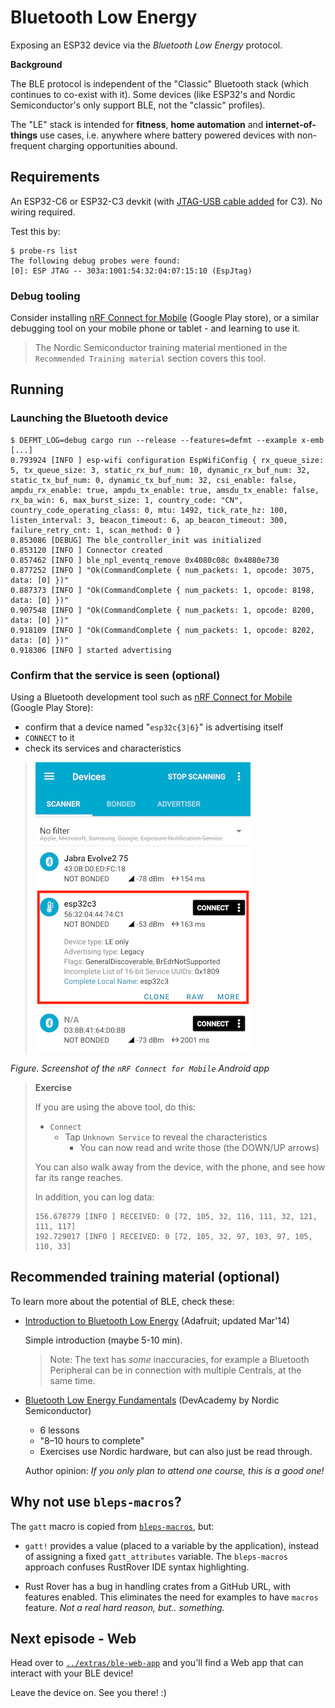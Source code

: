 # Bluetooth Low Energy

Exposing an ESP32 device via the *Bluetooth Low Energy* protocol.

**Background**

The BLE protocol is independent of the "Classic" Bluetooth stack (which continues to co-exist with it). Some devices (like ESP32's and Nordic Semiconductor's only support BLE, not the "classic" profiles).

The "LE" stack is intended for **fitness**, **home automation** and **internet-of-things** use cases, i.e. anywhere where battery powered devices with non-frequent charging opportunities abound.

## Requirements

An ESP32-C6 or ESP32-C3 devkit (with [JTAG-USB cable added](https://docs.espressif.com/projects/esp-idf/en/stable/esp32c3/api-guides/usb-serial-jtag-console.html) for C3). No wiring required.

Test this by:

```
$ probe-rs list
The following debug probes were found:
[0]: ESP JTAG -- 303a:1001:54:32:04:07:15:10 (EspJtag)
```

### Debug tooling

Consider installing [nRF Connect for Mobile](https://play.google.com/store/apps/details?id=no.nordicsemi.android.mcp) (Google Play store), or a similar debugging tool on your mobile phone or tablet - and learning to use it.

>The Nordic Semiconductor training material mentioned in the `Recommended Training material` section covers this tool.


## Running

### Launching the Bluetooth device

```
$ DEFMT_LOG=debug cargo run --release --features=defmt --example x-emb
[...]
0.793924 [INFO ] esp-wifi configuration EspWifiConfig { rx_queue_size: 5, tx_queue_size: 3, static_rx_buf_num: 10, dynamic_rx_buf_num: 32, static_tx_buf_num: 0, dynamic_tx_buf_num: 32, csi_enable: false, ampdu_rx_enable: true, ampdu_tx_enable: true, amsdu_tx_enable: false, rx_ba_win: 6, max_burst_size: 1, country_code: "CN", country_code_operating_class: 0, mtu: 1492, tick_rate_hz: 100, listen_interval: 3, beacon_timeout: 6, ap_beacon_timeout: 300, failure_retry_cnt: 1, scan_method: 0 }
0.853086 [DEBUG] The ble_controller_init was initialized
0.853120 [INFO ] Connector created
0.857462 [INFO ] ble_npl_eventq_remove 0x4080c08c 0x4080e730
0.877252 [INFO ] "Ok(CommandComplete { num_packets: 1, opcode: 3075, data: [0] })"
0.887373 [INFO ] "Ok(CommandComplete { num_packets: 1, opcode: 8198, data: [0] })"
0.907548 [INFO ] "Ok(CommandComplete { num_packets: 1, opcode: 8200, data: [0] })"
0.918109 [INFO ] "Ok(CommandComplete { num_packets: 1, opcode: 8202, data: [0] })"
0.918306 [INFO ] started advertising
```

### Confirm that the service is seen (optional)

Using a Bluetooth development tool such as [nRF Connect for Mobile](https://play.google.com/store/apps/details?id=no.nordicsemi.android.mcp) (Google Play Store):

- confirm that a device named "`esp32c{3|6}`" is advertising itself
- `CONNECT` to it
- check its services and characteristics

>![](.images/ble_sniffing.png)

*Figure. Screenshot of the `nRF Connect for Mobile` Android app*

>**Exercise**
>
>If you are using the above tool, do this:
>
>- `Connect`
> 	- Tap `Unknown Service` to reveal the characteristics
>		- You can now read and write those (the DOWN/UP arrows)
>
>You can also walk away from the device, with the phone, and see how far its range reaches.
>
>In addition, you can log data:
>
>```
>156.678779 [INFO ] RECEIVED: 0 [72, 105, 32, 116, 111, 32, 121, 111, 117]
>192.729017 [INFO ] RECEIVED: 0 [72, 105, 32, 97, 103, 97, 105, 110, 33]
>```


## Recommended training material (optional)

To learn more about the potential of BLE, check these:

- [Introduction to Bluetooth Low Energy](https://learn.adafruit.com/introduction-to-bluetooth-low-energy?view=all) (Adafruit; updated Mar'14)

	Simple introduction (maybe 5-10 min).

	>Note: The text has *some* inaccuracies, for example a Bluetooth Peripheral can be in connection with multiple Centrals, at the same time.

- [Bluetooth Low Energy Fundamentals](https://academy.nordicsemi.com/courses/bluetooth-low-energy-fundamentals/) (DevAcademy by Nordic Semiconductor)

	- 6 lessons
	- "8–10 hours to complete"
	- Exercises use Nordic hardware, but can also just be read through.

	Author opinion: *If you only plan to attend one course, this is a good one!*

<!-- tbd. read, some day?
- [The Basic Concepts of Bluetooth Low Energy (BLE) for Beginner](https://pcng.medium.com/the-basic-concepts-of-bluetooth-low-energy-ble-for-beginner-c0fe062190c5) (Medium; Sep'19)
-->

## Why not use `bleps-macros`?

The `gatt` macro is copied from [`bleps-macros`](https://github.com/bjoernQ/bleps/tree/main/bleps-macros), but:

- `gatt!` provides a value (placed to a variable by the application), instead of assigning a fixed `gatt_attributes` variable. The `bleps-macros` approach confuses RustRover IDE syntax highlighting.

- Rust Rover has a bug in handling crates from a GitHub URL, with features enabled. This eliminates the need for examples to have `macros` feature. *Not a real hard reason, but.. something.*


## Next episode - Web 

Head over to [`../extras/ble-web-app`](../extras/ble-web-app/README.md) and you'll find a Web app that can interact with your BLE device!

Leave the device on. See you there! :)

